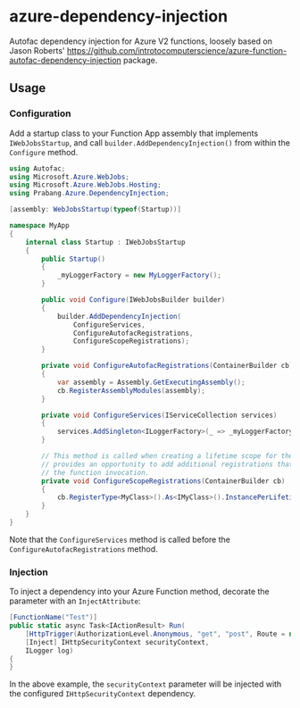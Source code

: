 # azure-dependency-injection
Autofac dependency injection for Azure V2 functions, loosely based on Jason Roberts' https://github.com/introtocomputerscience/azure-function-autofac-dependency-injection package.

## Usage

### Configuration

Add a startup class to your Function App assembly that implements `IWebJobsStartup`, and call `builder.AddDependencyInjection()` from within the `Configure` method.

```c#
using Autofac;
using Microsoft.Azure.WebJobs;
using Microsoft.Azure.WebJobs.Hosting;
using Prabang.Azure.DependencyInjection;

[assembly: WebJobsStartup(typeof(Startup))]

namespace MyApp
{
    internal class Startup : IWebJobsStartup
    {
        public Startup()
        {
            _myLoggerFactory = new MyLoggerFactory();
        }

        public void Configure(IWebJobsBuilder builder)
        {
            builder.AddDependencyInjection(
                ConfigureServices,
                ConfigureAutofacRegistrations,
                ConfigureScopeRegistrations);
        }

        private void ConfigureAutofacRegistrations(ContainerBuilder cb)
        {
            var assembly = Assembly.GetExecutingAssembly();
            cb.RegisterAssemblyModules(assembly);
        }

        private void ConfigureServices(IServiceCollection services)
        {
            services.AddSingleton<ILoggerFactory>(_ => _myLoggerFactory);
        }

        // This method is called when creating a lifetime scope for the method call. It
        // provides an opportunity to add additional registrations that are unique to
        // the function invocation.
        private void ConfigureScopeRegistrations(ContainerBuilder cb)
        {
            cb.RegisterType<MyClass>().As<IMyClass>().InstancePerLifetimeScope();
        }
    }
}
```

Note that the `ConfigureServices` method is called before the `ConfigureAutofacRegistrations` method.

### Injection

To inject a dependency into your Azure Function method, decorate the parameter with an `InjectAttribute`:

```c#
[FunctionName("Test")]
public static async Task<IActionResult> Run(
    [HttpTrigger(AuthorizationLevel.Anonymous, "get", "post", Route = null)]HttpRequest req,
    [Inject] IHttpSecurityContext securityContext,
    ILogger log)
{
}
```

In the above example, the `securityContext` parameter will be injected with the configured `IHttpSecurityContext` dependency.